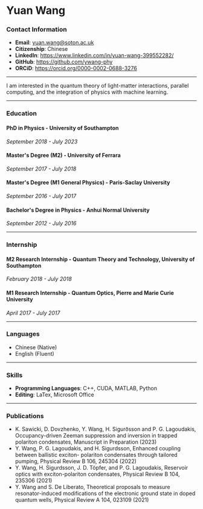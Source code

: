 # Yuan Wang

### Contact Information
- **Email**: yuan.wang@soton.ac.uk
- **Citizenship**: Chinese
- **LinkedIn**: https://www.linkedin.com/in/yuan-wang-399552282/
- **GitHub**: https://github.com/ywang-phy
- **ORCiD**: https://orcid.org/0000-0002-0688-3276

---

I am interested in the quantum theory of light-matter interactions, parallel computing, and the integration of physics with machine learning.

---

### Education

#### **PhD in Physics** - University of Southampton
*September 2018 - July 2023*

#### **Master's Degree (M2)** - University of Ferrara
*September 2017 - July 2018*

#### **Master's Degree (M1 General Physics)** - Paris-Saclay University
*September 2016 - July 2017*

#### **Bachelor's Degree in Physics** - Anhui Normal University
*September 2012 - July 2016*

---

### Internship

#### **M2 Research Internship** - Quantum Theory and Technology, University of Southampton
*February 2018 - July 2018*

#### **M1 Research Internship** - Quantum Optics, Pierre and Marie Curie University
*April 2017 - July 2017*

---

### Languages

- Chinese (Native)
- English (Fluent)

---

### Skills

- **Programming Languages**: C++, CUDA, MATLAB, Python
- **Editing**: LaTex, Microsoft Office

---

### Publications
- K. Sawicki, D. Dovzhenko, Y. Wang, H. Sigurðsson and P. G. Lagoudakis, Occupancy-driven Zeeman suppression and inversion in trapped polariton condensates, Manuscript in Preparation (2023)
- Y. Wang, P. G. Lagoudakis, and H. Sigurdsson, Enhanced coupling between ballistic exciton- polariton condensates through tailored pumping, Physical Review B 106, 245304 (2022)
- Y. Wang, H. Sigurdsson, J. D. Töpfer, and P. G. Lagoudakis, Reservoir optics with exciton-polariton condensates, Physical Review B 104, 235306 (2021)
- Y. Wang and S. De Liberato, Theoretical proposals to measure resonator-induced modifications of the electronic ground state in doped quantum wells, Physical Review A 104, 023109 (2021)
